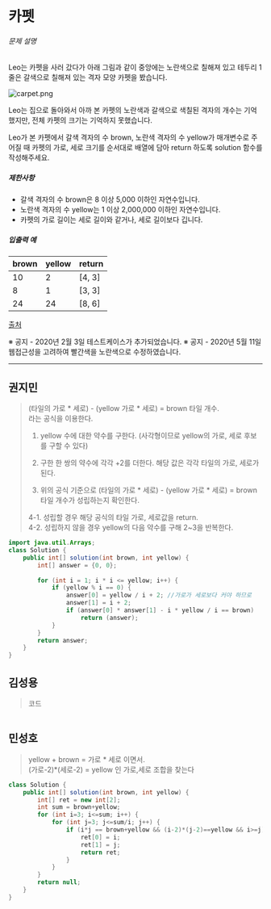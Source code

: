 # 카펫



###### 문제 설명

Leo는 카펫을 사러 갔다가 아래 그림과 같이 중앙에는 노란색으로 칠해져 있고 테두리 1줄은 갈색으로 칠해져 있는 격자 모양 카펫을 봤습니다.

![carpet.png](https://grepp-programmers.s3.ap-northeast-2.amazonaws.com/files/production/b1ebb809-f333-4df2-bc81-02682900dc2d/carpet.png)

Leo는 집으로 돌아와서 아까 본 카펫의 노란색과 갈색으로 색칠된 격자의 개수는 기억했지만, 전체 카펫의 크기는 기억하지 못했습니다.

Leo가 본 카펫에서 갈색 격자의 수 brown, 노란색 격자의 수 yellow가 매개변수로 주어질 때 카펫의 가로, 세로 크기를 순서대로 배열에 담아 return 하도록 solution 함수를 작성해주세요.

##### 제한사항

- 갈색 격자의 수 brown은 8 이상 5,000 이하인 자연수입니다.
- 노란색 격자의 수 yellow는 1 이상 2,000,000 이하인 자연수입니다.
- 카펫의 가로 길이는 세로 길이와 같거나, 세로 길이보다 깁니다.

##### 입출력 예

| brown | yellow | return |
| ----- | ------ | ------ |
| 10    | 2      | [4, 3] |
| 8     | 1      | [3, 3] |
| 24    | 24     | [8, 6] |

[출처](http://hsin.hr/coci/archive/2010_2011/contest4_tasks.pdf)

※ 공지 - 2020년 2월 3일 테스트케이스가 추가되었습니다.
※ 공지 - 2020년 5월 11일 웹접근성을 고려하여 빨간색을 노란색으로 수정하였습니다.





---------------





## 권지민

> (타일의 가로 * 세로) - (yellow 가로 * 세로) = brown 타일 개수.  
> 라는 공식을 이용한다.
>
> 1. yellow 수에 대한 약수를 구한다. (사각형이므로 yellow의 가로, 세로 후보를 구할 수 있다)
>
> 2. 구한 한 쌍의 약수에 각각 +2를 더한다. 해당 값은 각각 타일의 가로, 세로가 된다.
>
> 3. 위의 공식 기준으로 (타일의 가로 * 세로) - (yellow 가로 * 세로) = brown타일 개수가 성립하는지 확인한다.
>
> 4-1. 성립할 경우 해당 공식의 타일 가로, 세로값을 return.  
> 4-2. 성립하지 않을 경우 yellow의 다음 약수를 구해 2~3을 반복한다.

```java
import java.util.Arrays;
class Solution {
    public int[] solution(int brown, int yellow) {
        int[] answer = {0, 0};
        
        for (int i = 1; i * i <= yellow; i++) {
            if (yellow % i == 0) {
                answer[0] = yellow / i + 2; //가로가 세로보다 커야 하므로
                answer[1] = i + 2;
                if (answer[0] * answer[1] - i * yellow / i == brown)
                    return (answer);
            }
        }
        return answer;
    }
}
```





## 김성용

> 코드

```python

```





## 민성호

> yellow + brown = 가로 * 세로 이면서.  
> (가로-2)*(세로-2) = yellow 인 가로,세로 조합을 찾는다

```java
class Solution {
    public int[] solution(int brown, int yellow) {
        int[] ret = new int[2];
        int sum = brown+yellow;
        for (int i=3; i<=sum; i++) {
            for (int j=3; j<=sum/i; j++) {
                if (i*j == brown+yellow && (i-2)*(j-2)==yellow && i>=j) {
                    ret[0] = i;
                    ret[1] = j;
                    return ret;
                }
            }
        }
        return null;
    }
}
```
